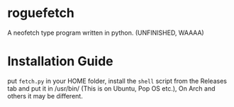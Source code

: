 # roguefetch
A neofetch type program written in python. (UNFINISHED, WAAAA)

# Installation Guide
put `fetch.py` in your HOME folder, install the `shell` script from the Releases tab and put it in /usr/bin/ (This is on Ubuntu, Pop OS etc.), On Arch and others it may be different.
